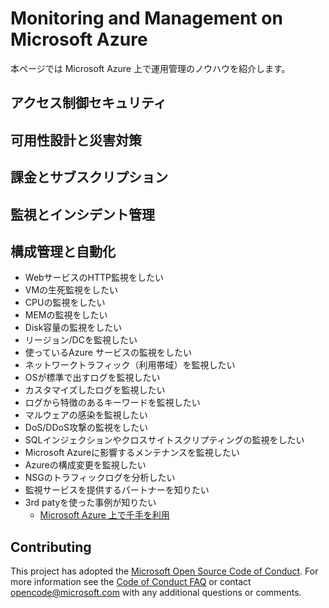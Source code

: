 # Monitoring and Management on Microsoft Azure
本ページでは Microsoft Azure 上で運用管理のノウハウを紹介します。

## アクセス制御セキュリティ

## 可用性設計と災害対策

## 課金とサブスクリプション

## 監視とインシデント管理

## 構成管理と自動化
- WebサービスのHTTP監視をしたい
- VMの生死監視をしたい
- CPUの監視をしたい
- MEMの監視をしたい
- Disk容量の監視をしたい
- リージョン/DCを監視したい
- 使っているAzure サービスの監視をしたい
- ネットワークトラフィック（利用帯域）を監視したい
- OSが標準で出すログを監視したい
- カスタマイズしたログを監視したい
- ログから特徴のあるキーワードを監視したい
- マルウェアの感染を監視したい
- DoS/DDoS攻撃の監視をしたい
- SQLインジェクションやクロスサイトスクリプティングの監視をしたい
- Microsoft Azureに影響するメンテナンスを監視したい
- Azureの構成変更を監視したい
- NSGのトラフィックログを分析したい
- 監視サービスを提供するパートナーを知りたい
- 3rd patyを使った事例が知りたい
  - [Microsoft Azure 上で千手を利用](CMandDeploy/3rd-party-senju/README.md)

## Contributing

This project has adopted the [Microsoft Open Source Code of Conduct](https://opensource.microsoft.com/codeofconduct/). For more information see the [Code of Conduct FAQ](https://opensource.microsoft.com/codeofconduct/faq/) or contact [opencode@microsoft.com](mailto:opencode@microsoft.com) with any additional questions or comments.

